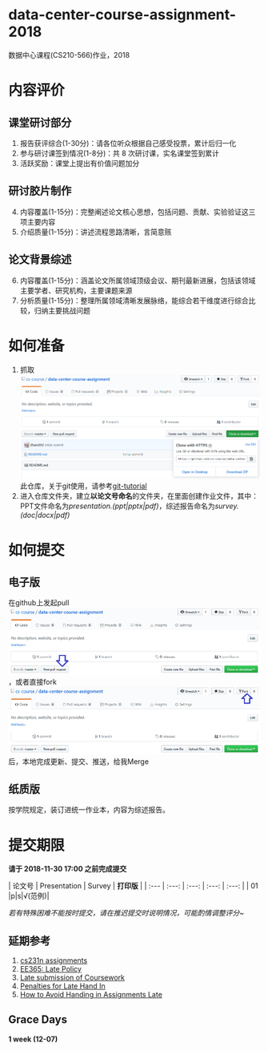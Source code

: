 # data-center-course-assignment-2018

数据中心课程(CS210-566)作业，2018

# 内容评价

## 课堂研讨部分

1. 报告获评综合(1-30分)：请各位听众根据自己感受投票，累计后归一化
2. 参与研讨课签到情况(1-8分)：共 8 次研讨课，实名课堂签到累计
3. 活跃奖励：课堂上提出有价值问题加分

## 研讨胶片制作

4. 内容覆盖(1-15分)：完整阐述论文核心思想，包括问题、贡献、实验验证这三项主要内容
5. 介绍质量(1-15分)：讲述流程思路清晰，言简意赅

## 论文背景综述

6. 内容覆盖(1-15分)：涵盖论文所属领域顶级会议、期刊最新进展，包括该领域主要学者、研究机构，主要课题来源
7. 分析质量(1-15分)：整理所属领域清晰发展脉络，能综合若干维度进行综合比较，归纳主要挑战问题

# 如何准备

1. 抓取![clone](./clone.png?raw=true)此仓库，关于git使用，请参考[git-tutorial](https://github.com/cs-course/git-tutorial)
2. 进入仓库文件夹，建立**以论文号命名**的文件夹，在里面创建作业文件，其中：PPT文件命名为*presentation.(ppt|pptx|pdf)*，综述报告命名为*survey.(doc|docx|pdf)*

# 如何提交

## 电子版

在github上发起pull![pull](./pull-request.png?raw=true)，或者直接fork![fork](./fork.png?raw=true)后，本地完成更新、提交、推送，给我Merge

## 纸质版

按学院规定，装订进统一作业本，内容为综述报告。

# 提交期限

**请于 2018-11-30 17:00 之前完成提交**

| 论文号     | Presentation | Survey | **打印版** |
| :---     | :---: | :---: | :---: | :---: |
| 01       |p|s|√(范例)|

*若有特殊困难不能按时提交，请在推迟提交时说明情况，可能酌情调整评分~*

## 延期参考

1. [cs231n assignments](http://vision.stanford.edu/teaching/cs231n/assignments.html)
2. [EE365: Late Policy](https://stanford.edu/class/ee365/late.html)
3. [Late submission of Coursework](https://www2.le.ac.uk/offices/sas2/assessments/late-submission)
4. [Penalties for Late Hand In](http://www.dcs.shef.ac.uk/intranet/teaching/public/assessment/latehandin.html)
5. [How to Avoid Handing in Assignments Late](https://www.wikihow.com/Avoid-Handing-in-Assignments-Late)

## Grace Days

**1 week (12-07)**

